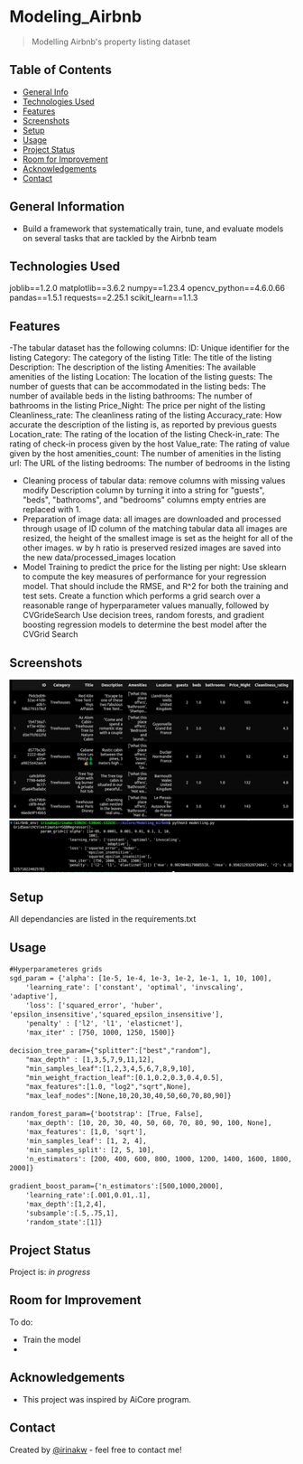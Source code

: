 # Modeling_Airbnb
> Modelling Airbnb's property listing dataset 

## Table of Contents
* [General Info](#general-information)
* [Technologies Used](#technologies-used)
* [Features](#features)
* [Screenshots](#screenshots)
* [Setup](#setup)
* [Usage](#usage)
* [Project Status](#project-status)
* [Room for Improvement](#room-for-improvement)
* [Acknowledgements](#acknowledgements)
* [Contact](#contact)
<!-- * [License](#license) -->


## General Information
- Build a framework that systematically train, tune, and evaluate models on several tasks that are tackled by the Airbnb team 


## Technologies Used
joblib==1.2.0
matplotlib==3.6.2
numpy==1.23.4
opencv_python==4.6.0.66
pandas==1.5.1
requests==2.25.1
scikit_learn==1.1.3


## Features
-The tabular dataset has the following columns:
    ID: Unique identifier for the listing
    Category: The category of the listing
    Title: The title of the listing
    Description: The description of the listing
    Amenities: The available amenities of the listing
    Location: The location of the listing
    guests: The number of guests that can be accommodated in the listing
    beds: The number of available beds in the listing
    bathrooms: The number of bathrooms in the listing
    Price_Night: The price per night of the listing
    Cleanliness_rate: The cleanliness rating of the listing
    Accuracy_rate: How accurate the description of the listing is, as reported by previous guests
    Location_rate: The rating of the location of the listing
    Check-in_rate: The rating of check-in process given by the host
    Value_rate: The rating of value given by the host
    amenities_count: The number of amenities in the listing
    url: The URL of the listing
    bedrooms: The number of bedrooms in the listing
- Cleaning process of tabular data:
    remove columns with missing values
    modify Description column by turning it into a string
    for "guests", "beds", "bathrooms", and "bedrooms" columns empty entries are replaced with 1.
- Preparation of image data:
    all images are downloaded and processed through usage of ID column of the matching tabular data
    all images are resized, the height of the smallest image is set as the height for all of the other images.
    w by h ratio is preserved
    resized images are saved into the new data/processed_images location
- Model Training to predict the price for the listing per night:
    Use sklearn to compute the key measures of performance for your regression model. That should include the RMSE, and R^2 for both the training and test sets.
    Create a function which performs a grid search over a reasonable range of hyperparameter values manually, followed by CVGrideSearch
    Use decision trees, random forests, and gradient boosting regression models to determine the best model after the CVGrid Search

    

## Screenshots
![Listing Data](./img/listing_table.png)
![Best model outcome](./img/best_model.png)


## Setup
All dependancies are listed in the requirements.txt


## Usage
```
#Hyperparameteres grids
sgd_param = {'alpha': [1e-5, 1e-4, 1e-3, 1e-2, 1e-1, 1, 10, 100],
    'learning_rate': ['constant', 'optimal', 'invscaling', 'adaptive'],
    'loss': ['squared_error', 'huber', 'epsilon_insensitive','squared_epsilon_insensitive'],
    'penalty' : ['l2', 'l1', 'elasticnet'],
    'max_iter' : [750, 1000, 1250, 1500]}

decision_tree_param={"splitter":["best","random"],
    "max_depth" : [1,3,5,7,9,11,12],
    "min_samples_leaf":[1,2,3,4,5,6,7,8,9,10],
    "min_weight_fraction_leaf":[0.1,0.2,0.3,0.4,0.5],
    "max_features":[1.0, "log2","sqrt",None],
    "max_leaf_nodes":[None,10,20,30,40,50,60,70,80,90]}

random_forest_param={'bootstrap': [True, False],
    'max_depth': [10, 20, 30, 40, 50, 60, 70, 80, 90, 100, None],
    'max_features': [1,0, 'sqrt'],
    'min_samples_leaf': [1, 2, 4],
    'min_samples_split': [2, 5, 10],
    'n_estimators': [200, 400, 600, 800, 1000, 1200, 1400, 1600, 1800, 2000]}

gradient_boost_param={'n_estimators':[500,1000,2000],
    'learning_rate':[.001,0.01,.1],
    'max_depth':[1,2,4],
    'subsample':[.5,.75,1],
    'random_state':[1]}

```



## Project Status
Project is: _in progress_ 


## Room for Improvement

To do:
- Train the model
- 


## Acknowledgements
- This project was inspired by AiCore program.

## Contact
Created by [@irinakw](irina.k.white@gmail.com) - feel free to contact me!

